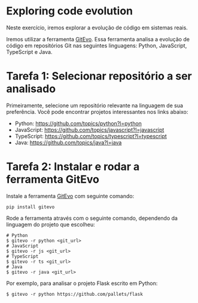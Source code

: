 # Exploring code evolution

Neste exercício, iremos explorar a evolução de código em sistemas reais.

Iremos utilizar a ferramenta [GitEvo](https://github.com/andrehora/gitevo).
Essa ferramenta analisa a evolução de código em repositórios Git nas seguintes linguagens: Python, JavaScript, TypeScript e Java.

# Tarefa 1: Selecionar repositório a ser analisado

Primeiramente, selecione um repositório relevante na linguagem de sua preferência.
Você pode encontrar projetos interessantes nos links abaixo:

- Python: https://github.com/topics/python?l=python
- JavaScript: https://github.com/topics/javascript?l=javascript
- TypeScript: https://github.com/topics/typescript?l=typescript
- Java: https://github.com/topics/java?l=java

# Tarefa 2: Instalar e rodar a ferramenta GitEvo

Instale a ferramenta [GitEvo](https://github.com/andrehora/gitevo) com seguinte comando:

```
pip install gitevo
```

Rode a ferramenta através com o seguinte comando, dependendo da linguagem do projeto que escolheu:

```shell
# Python
$ gitevo -r python <git_url>
# JavaScript
$ gitevo -r js <git_url>
# TypeScript
$ gitevo -r ts <git_url>
# Java
$ gitevo -r java <git_url>
```

Por exemplo, para analisar o projeto Flask escrito em Python:

```
$ gitevo -r python https://github.com/pallets/flask
```
